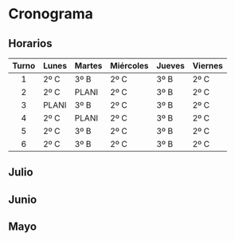 # Cronograma
<!-- toc -->

## Horarios

|Turno|Lunes|Martes|Miércoles|Jueves |Viernes  |
|:--:|:-----|:-----|:--------|:------|:--------|
|1   |2º C  |3º B  |2º C     |3º B   |2º C     |
|2   |2º C  |PLANI |2º C     |3º B   |2º C     |
|3   |PLANI |3º B  |2º C     |3º B   |2º C     |
|4   |2º C  |PLANI |2º C     |3º B   |2º C     |
|5   |2º C  |3º B  |2º C     |3º B   |2º C     |
|6   |2º C  |3º B  |2º C     |3º B   |2º C     |

## Julio

## Junio

## Mayo


